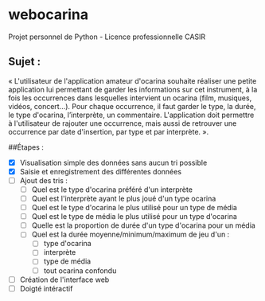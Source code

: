 # webocarina
Projet personnel de Python - Licence professionnelle CASIR

## Sujet :
« L'utilisateur de l'application amateur d'ocarina souhaite réaliser une petite application lui permettant de garder les informations sur cet instrument, à la fois les occurrences dans lesquelles intervient un ocarina (film, musiques, vidéos, concert...). Pour chaque occurrence, il faut garder le type, la durée, le type d'ocarina, l’interprète, un commentaire. L'application doit permettre à l'utilisateur de rajouter une occurrence, mais aussi de retrouver une occurrence par date d'insertion, par type et par interprète. ».

##Étapes :

- [X] Visualisation simple des données sans aucun tri possible
- [X] Saisie et enregistrement des différentes données
- [ ] Ajout des tris :
	- [ ] Quel est le type d'ocarina préféré d'un interprète
	- [ ] Quel est l'interprète ayant le plus joué d'un type ocarina
	- [ ] Quel est le type d'ocarina le plus utilisé pour un type de média
	- [ ] Quel est le type de média le plus utilisé pour un type d'ocarina
	- [ ] Quelle est la proportion de durée d'un type d'ocarina pour un média
	- [ ] Quel est la durée moyenne/minimum/maximum de jeu d'un :
		- [ ] type d'ocarina
		- [ ] interprète
		- [ ] type de média
		- [ ] tout ocarina confondu
- [ ] Création de l'interface web
- [ ] Doigté intéractif
